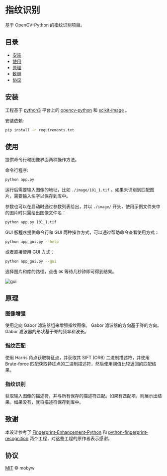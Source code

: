 # 指纹识别

基于 OpenCV-Python 的指纹识别项目。

## 目录

- [安装](#安装)
- [使用](#使用)
- [原理](#原理)
- [致谢](#致谢)
- [协议](#协议)

## 安装

工程基于 [python3](https://www.python.org/) 平台上的 [opencv-python](https://pypi.org/project/opencv-python/) 和 [scikit-image](https://pypi.org/project/scikit-image/) 。

安装依赖:

```sh
pip install -r requirements.txt
```

## 使用

提供命令行和图像界面两种操作方法。

命令行程序: 

```sh
python app.py
```

运行后需要输入图像的地址，比如 `./image/101_1.tif` 。如果未识别到匹配图片，需要输入名字以保存到库中。

参数也可以在启动时通过参数列表给出，并以 `./image/` 开头，使用示例文件夹中的图片时只需给出图像文件名：

```sh
python app.py 101_1.tif
```

GUI 版程序提供命令行和 GUI 两种操作方式，可以通过帮助命令查看使用方式：

```sh
python app_gui.py --help
```

或者直接使用 GUI 方式：

```sh
python app_gui.py --gui
```

选择图片和库的路径，点击 `OK` 等待几秒钟即可得到结果。

![gui](https://cdn.jsdelivr.net/gh/mobyw/images@main/Screenshots/FingerprintRecognize.jpg)

## 原理

### 图像增强

使用定向 Gabor 滤波器组来增强指纹图像。 Gabor 滤波器的方向基于脊的方向。 Gabor 滤波器的形状基于脊的频率和波长。

### 指纹匹配

使用 Harris 角点获取特征点，并获取其 SIFT (ORB) 二进制描述符，并使用 Brute-force 匹配获取特征点的二进制描述符，然后使用阈值比较返回的匹配结果。

### 指纹识别

获取输入图像的描述符，并与所有保存的描述符匹配。如果有匹配项，则展示出结果。如果没有，就将描述符保存到库中。

## 致谢

本设计参考了 [Fingerprint-Enhancement-Python](https://github.com/Utkarsh-Deshmukh/Fingerprint-Enhancement-Python) 和 [python-fingerprint-recognition](https://github.com/kjanko/python-fingerprint-recognition) 两个工程，对这些工程的原作者表示感谢。

## 协议

[MIT](LICENSE) © mobyw
